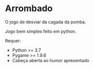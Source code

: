 # Arrombado

O jogo de desviar da cagada da pomba.

Jogo bem simples feito em python.

Requer:
- Python >= 3.7
- Pygame >= 1.9.6
- Cabeça aberta ao humor apresentado

